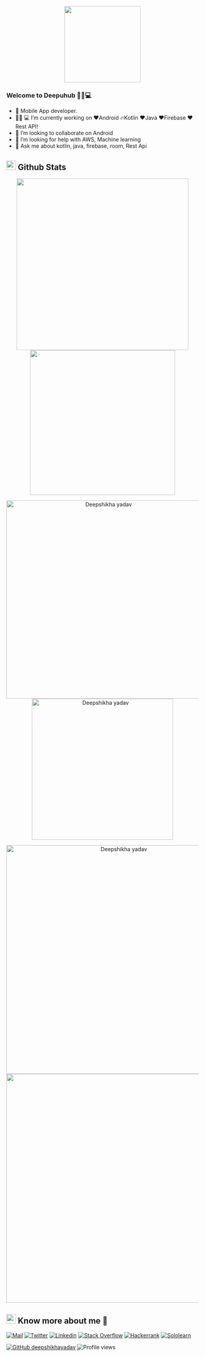 
<p align="center">

  <img src="https://image.myanimelist.net/ui/0YNGMBN7CXMEk-P9BspU4WlXmBe_SGHSnNvwDnnlOFXgoK141ZQMZGqHOwW4COUaA-H7pn7b82XhWJ6H9RN-JR2r3Ga0y_Dm6qoNuOy4HQ_5pyojYSBxN_X8qJc9uVFAVlTXjzR6-iPXyJGc-YQoGztwdaIpDG-mFRbYMwZlW_Q" height="200" />
</p>

### Welcome to Deepuhub 👩‍💻💻

- 📱 Mobile App developer.
- 👩🏻‍ 💻 I’m currently working on ❤️Android 🔥Kotlin ❤️Java ❤️Firebase ❤️Rest API!
- 👯 I’m looking to collaborate on Android
- 🤔 I’m looking for help with AWS, Machine learning
- 💬 Ask me about kotlin, java, firebase, room, Rest Api




## <img src="https://media.giphy.com/media/iY8CRBdQXODJSCERIr/giphy.gif" width="25"> <b>Github Stats</b>

<p align="center">
<a href="https://github.com/Deepshikhayadav/">
  <img align="center" src="https://github-readme-stats.vercel.app/api?username=Deepshikhayadav&include_all_commits=true&count_private=true&show_icons=true&line_height=20&title_color=7A7ADB&icon_color=2234AE&text_color=D3D3D3&bg_color=0,000000,130F40" width="450"/>
</a>
  <a href="https://github.com/Deepshikhayadav/">
  <img align="center" src="https://github-readme-streak-stats.herokuapp.com/?user=deepshikhayadav&include_all_commits=true&count_private=true&show_icons=true&line_height=20&title_color=7A7ADB&icon_color=2234AE&text_color=D3D3D3&bg_color=tokyonight" width="380"/>
</a>
</p>

<p align="center">
    <a href="https://github.com/Deepshikhayadav"><img src="https://github-profile-summary-cards.vercel.app/api/cards/profile-details?username=Deepshikhayadav&theme=tokyonight&hide_border=true"  width="520" alt="Deepshikha yadav"/></a>
<a href="https://github.com/Deepshikhayadav"><img src="https://github-readme-stats.vercel.app/api/top-langs?username=Deepshikhayadav&show_icons=true&locale=en&layout=compact&theme=tokyonight" width="370"  alt="Deepshikha yadav"/></a>
</p>



<p align="center">
    <a href="https://github.com/Deepshikhayadav">
      <img src="https://activity-graph.herokuapp.com/graph?username=Deepshikhayadav&show_icons=true&locale=en&layout=compact&theme=darcula" width="600"  alt="Deepshikha yadav"/></a>
  <a href="https://github.com/Deepshikhayadav">
    <img align="center" src="https://github-profile-trophy.vercel.app/?username=deepshikhayadav&theme=tokyonight" width="600"/>
  </a>
  </p>


## <img src="https://media.tenor.com/images/7e96d994f29b388f63f7aa77ff2bea78/tenor.gif" width="25"> <b> Know more about me 👋</b>
  
[![Mail](https://img.shields.io/badge/-Say%20Hi!-black?style=for-the-badge&logo=gmail)](mailto:deepshikhayadav2000@gmail.com)
[![Twitter](https://img.shields.io/badge/-Twitter-black?style=for-the-badge&logo=twitter)](https://twitter.com/Deepshi83711299)
[![Linkedin](https://img.shields.io/badge/-LinkedIn-black?style=for-the-badge&logo=Linkedin)](https://www.linkedin.com/in/deepshikha-yadav-27-10/)
[![Stack Overflow](https://img.shields.io/badge/-StackOverflow-black?style=for-the-badge&logo=StackOverflow)](https://stackoverflow.com/users/12636730/deepshikha-yadav?tab=topactivity)
[![Hackerrank](https://img.shields.io/badge/-Hackerrank-black?style=for-the-badge&logo=Hackerrank)](https://www.hackerrank.com/deepshikhayadav2?tab=topactivity)
[![Sololearn](https://img.shields.io/badge/-Sololearn-black?style=for-the-badge&logo=Sololearn)](https://www.sololearn.com/profile/18833908)



[![GitHub deepshikhayadav](https://img.shields.io/github/followers/deepshikhayadav?label=follow&style=social&logoColor=black)](https://github.com/deepshikhayadav)
![Profile views](https://gpvc.arturio.dev/deepshikhayadav)  
